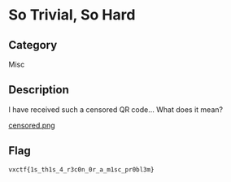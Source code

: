 So Trivial, So Hard
===

## Category

Misc

## Description

I have received such a censored QR code... What does it mean?

[censored.png](public/censored.png)

## Flag

`vxctf{1s_th1s_4_r3c0n_0r_a_m1sc_pr0bl3m}`